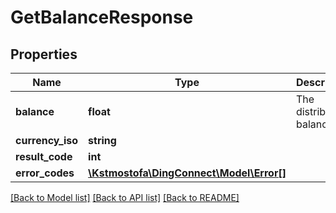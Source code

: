 # GetBalanceResponse

## Properties
Name | Type | Description | Notes
------------ | ------------- | ------------- | -------------
**balance** | **float** | The distributor&#39;s balance | 
**currency_iso** | **string** |  | 
**result_code** | **int** |  | 
**error_codes** | [**\Kstmostofa\DingConnect\Model\Error[]**](Error.md) |  | 

[[Back to Model list]](../README.md#documentation-for-models) [[Back to API list]](../README.md#documentation-for-api-endpoints) [[Back to README]](../README.md)


